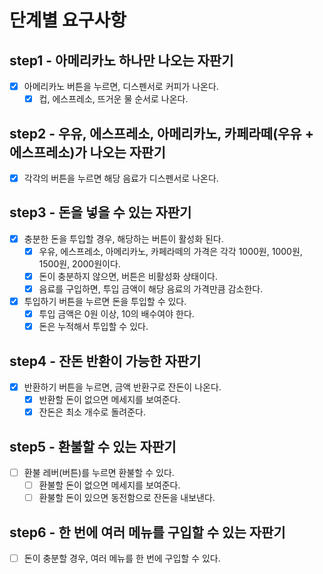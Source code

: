 # 단계별 요구사항

## step1 - 아메리카노 하나만 나오는 자판기

- [x] 아메리카노 버튼을 누르면, 디스펜서로 커피가 나온다.
  - [x] 컵, 에스프레소, 뜨거운 물 순서로 나온다.

## step2 - 우유, 에스프레소, 아메리카노, 카페라떼(우유 + 에스프레소)가 나오는 자판기

- [x] 각각의 버튼을 누르면 해당 음료가 디스펜서로 나온다.

## step3 - 돈을 넣을 수 있는 자판기

- [x] 충분한 돈을 투입할 경우, 해당하는 버튼이 활성화 된다.
  - [x] 우유, 에스프레소, 아메리카노, 카페라떼의 가격은 각각 1000원, 1000원, 1500원, 2000원이다.
  - [x] 돈이 충분하지 않으면, 버튼은 비활성화 상태이다.
  - [x] 음료를 구입하면, 투입 금액이 해당 음료의 가격만큼 감소한다.
- [x] 투입하기 버튼을 누르면 돈을 투입할 수 있다.
  - [x] 투입 금액은 0원 이상, 10의 배수여야 한다.
  - [x] 돈은 누적해서 투입할 수 있다.

## step4 - 잔돈 반환이 가능한 자판기

- [x] 반환하기 버튼을 누르면, 금액 반환구로 잔돈이 나온다.
  - [x] 반환할 돈이 없으면 메세지를 보여준다.
  - [x] 잔돈은 최소 개수로 돌려준다.

## step5 - 환불할 수 있는 자판기

- [ ] 환불 레버(버튼)를 누르면 환불할 수 있다.
  - [ ] 환불할 돈이 없으면 메세지를 보여준다.
  - [ ] 환불할 돈이 있으면 동전함으로 잔돈을 내보낸다.

## step6 - 한 번에 여러 메뉴를 구입할 수 있는 자판기

- [ ] 돈이 충분할 경우, 여러 메뉴를 한 번에 구입할 수 있다.
